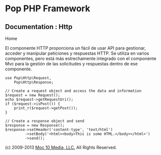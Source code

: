 Pop PHP Framework
=================

Documentation : Http
--------------------

Home

El componente HTTP proporciona un fácil de usar API para gestionar,
acceder y manipular peticiones y respuestas HTTP. Se utiliza en varios
componentes, pero está más estrechamente integrado con el componente Mvc
para la gestión de las solicitudes y respuestas dentro de ese
componente.

    use Pop\Http\Request,
        Pop\Http\Response;

    // Create a request object and access the data and information
    $request = new Request();
    echo $request->getRequestUri();
    if ($request->isPost()) {
        print_r($request->getPost());
    }

    // Create a response object and send
    $response = new Response();
    $response->setHeader('content-type', 'text/html')
             ->setBody('<html><body>This is some HTML.</body></html>')
             ->send();

\(c) 2009-2013 [Moc 10 Media, LLC.](http://www.moc10media.com) All
Rights Reserved.
